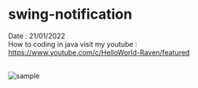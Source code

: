 # swing-notification
Date : 21/01/2022<br/>
How to coding in java
visit my youtube : https://www.youtube.com/c/HelloWorld-Raven/featured
<br/><br/>

![sample](https://user-images.githubusercontent.com/58245926/150556153-328f9da9-1b6c-4d49-8b17-bfa21772e4ce.jpg)
